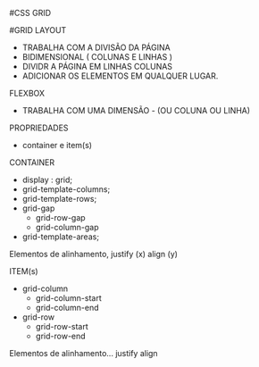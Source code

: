 #CSS GRID


#GRID LAYOUT 

- TRABALHA COM A DIVISÃO DA PÁGINA
- BIDIMENSIONAL ( COLUNAS E LINHAS )
- DIVIDR A PÁGINA EM LINHAS COLUNAS
- ADICIONAR OS ELEMENTOS EM QUALQUER LUGAR.

FLEXBOX 

 - TRABALHA COM UMA DIMENSÃO - (OU COLUNA OU LINHA)
 

 PROPRIEDADES

 - container e item(s)

 CONTAINER

 - display : grid;
 - grid-template-columns;
 - grid-template-rows;
 - grid-gap
    - grid-row-gap
    - grid-column-gap
- grid-template-areas;

Elementos de alinhamento, justify (x) align (y)

ITEM(s)

- grid-column
    - grid-column-start
    - grid-column-end
- grid-row
    - grid-row-start
    - grid-row-end

Elementos de alinhamento... justify align


